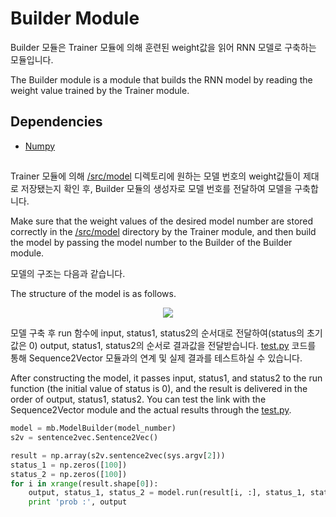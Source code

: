 Builder Module
===============================================================================

Builder 모듈은 Trainer 모듈에 의해 훈련된 weight값을 읽어 RNN 모델로 구축하는 모듈입니다. </br>

The Builder module is a module that builds the RNN model by reading the weight value trained by the Trainer module. </br>

## Dependencies
- [Numpy](http://www.numpy.org/)


##
Trainer 모듈에 의해 [/src/model](https://github.com/CNUPiedPiper/HARU/tree/master/src/model) 디렉토리에 원하는 모델 번호의 weight값들이 제대로 저장됐는지 확인 후, Builder 모듈의 생성자로 모델 번호를 전달하여 모델을 구축합니다.</br>

Make sure that the weight values of the desired model number are stored correctly in the [/src/model](https://github.com/CNUPiedPiper/HARU/tree/master/src/model) directory by the Trainer module, and then build the model by passing the model number to the Builder of the Builder module.

모델의 구조는 다음과 같습니다.</br>

The structure of the model is as follows.
<p align="center">
  <img src="https://github.com/CNUPiedPiper/HARU/blob/master/src/builder/RNN_model.png?raw=true">
</p>

모델 구축 후 run 함수에 input, status1, status2의 순서대로 전달하여(status의 초기값은 0) output, status1, status2의 순서로 결과값을 전달받습니다. [test.py](https://github.com/CNUPiedPiper/HARU/blob/master/src/builder/test.py) 코드를 통해 Sequence2Vector 모듈과의 연계 및 실제 결과를 테스트하실 수 있습니다. </br>

After constructing the model, it passes input, status1, and status2 to the run function (the initial value of status is 0), and the result is delivered in the order of output, status1, status2. You can test the link with the Sequence2Vector module and the actual results through the [test.py](https://github.com/CNUPiedPiper/HARU/blob/master/src/builder/test.py).


``` python
model = mb.ModelBuilder(model_number)
s2v = sentence2vec.Sentence2Vec()

result = np.array(s2v.sentence2vec(sys.argv[2]))
status_1 = np.zeros([100])
status_2 = np.zeros([100])
for i in xrange(result.shape[0]):
    output, status_1, status_2 = model.run(result[i, :], status_1, status_2)
    print 'prob :', output
```
